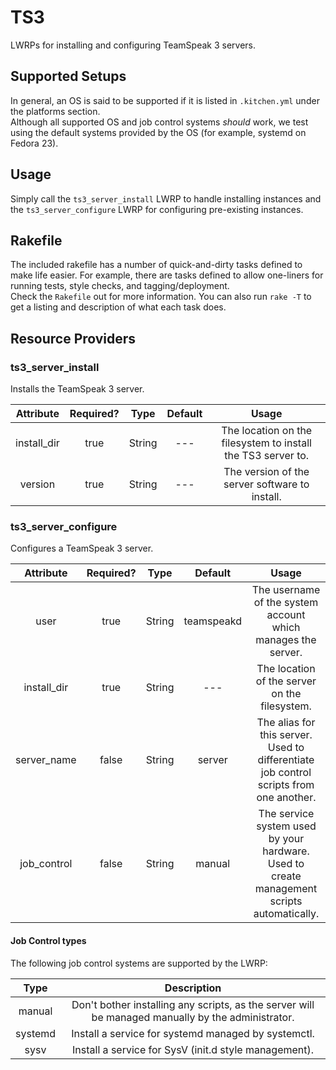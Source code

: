 # TS3
LWRPs for installing and configuring TeamSpeak 3 servers.

## Supported Setups
In general, an OS is said to be supported if it is listed in `.kitchen.yml` under the platforms section.  
Although all supported OS and job control systems _should_ work, we test using the default systems provided by the OS (for example, systemd on Fedora 23).  

## Usage
Simply call the `ts3_server_install` LWRP to handle installing instances and the `ts3_server_configure` LWRP for configuring pre-existing instances.

## Rakefile
The included rakefile has a number of quick-and-dirty tasks defined to make life easier. For example, there are tasks defined to allow one-liners for running tests, style checks, and tagging/deployment.  
Check the `Rakefile` out for more information. You can also run `rake -T` to get a listing and description of what each task does.

## Resource Providers
### ts3_server_install
Installs the TeamSpeak 3 server.

| Attribute | Required? | Type | Default | Usage |
| :-: | :-: | :-: | :-: | :-: |
| install_dir | true | String | --- | The location on the filesystem to install the TS3 server to. |
| version | true | String | --- | The version of the server software to install. |

### ts3_server_configure
Configures a TeamSpeak 3 server.

| Attribute | Required? | Type | Default | Usage |
| :-: | :-: | :-: | :-: | :-: |
| user | true | String | teamspeakd | The username of the system account which manages the server. |
| install_dir | true | String | --- | The location of the server on the filesystem. |
| server_name | false | String | server | The alias for this server. Used to differentiate job control scripts from one another. |
| job_control | false | String | manual | The service system used by your hardware. Used to create management scripts automatically. |

#### Job Control types
The following job control systems are supported by the LWRP:

| Type | Description
| :-: | :-:
| manual | Don't bother installing any scripts, as the server will be managed manually by the administrator.
| systemd | Install a service for systemd managed by systemctl.
| sysv | Install a service for SysV (init.d style management).
